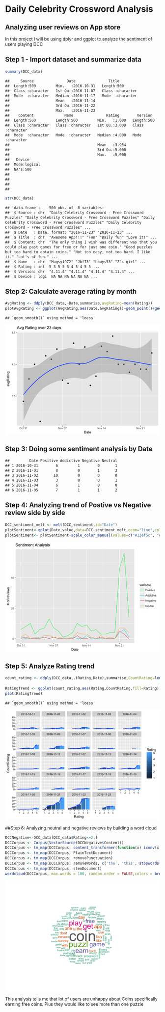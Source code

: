 # Daily Celebrity Crossword Analysis



## Analyzing user reviews on App store

In this project I will be using dplyr and ggplot to analyze the sentiment of users playing DCC 

## Step 1 - Import dataset and summarize data

```r
summary(DCC_data)
```

```
##     Source               Date               Title          
##  Length:500         Min.   :2016-10-31   Length:500        
##  Class :character   1st Qu.:2016-11-07   Class :character  
##  Mode  :character   Median :2016-11-17   Mode  :character  
##                     Mean   :2016-11-14                     
##                     3rd Qu.:2016-11-22                     
##                     Max.   :2016-11-23                     
##    Content              Name               Rating        Version         
##  Length:500         Length:500         Min.   :1.000   Length:500        
##  Class :character   Class :character   1st Qu.:3.000   Class :character  
##  Mode  :character   Mode  :character   Median :4.000   Mode  :character  
##                                        Mean   :3.954                     
##                                        3rd Qu.:5.000                     
##                                        Max.   :5.000                     
##   Device       
##  Mode:logical  
##  NA's:500      
##                
##                
##                
## 
```

```r
str(DCC_data)
```

```
## 'data.frame':	500 obs. of  8 variables:
##  $ Source : chr  "Daily Celebrity Crossword - Free Crossword Puzzles" "Daily Celebrity Crossword - Free Crossword Puzzles" "Daily Celebrity Crossword - Free Crossword Puzzles" "Daily Celebrity Crossword - Free Crossword Puzzles" ...
##  $ Date   : Date, format: "2016-11-23" "2016-11-23" ...
##  $ Title  : chr  "Awesome App!!!" "Fun" "Daily fun" "Love it!" ...
##  $ Content: chr  "The only thing I wish was different was that you could play past games for free or for just one coin." "Good puzzles but too hard to obtain coins." "Not too easy, not too hard. I like it." "Lot's of fun." ...
##  $ Name   : chr  "Mugsy1972" "Jbf73" "Louys53" "Z's girl" ...
##  $ Rating : int  5 3 5 5 3 4 3 4 5 5 ...
##  $ Version: chr  "4.11.4" "4.11.4" "4.11.4" "4.11.4" ...
##  $ Device : logi  NA NA NA NA NA NA ...
```

## Step 2: Calculate average rating by month

```r
AvgRating <- ddply(DCC_data,~Date,summarise,avgRating=mean(Rating))
plotAvgRating <- ggplot(AvgRating,aes(Date,avgRating))+geom_point()+geom_smooth()+ggtitle("Avg Rating over 23 days")
```



```
## `geom_smooth()` using method = 'loess'
```

![](DCC_files/figure-html/plotAvgRating-1.png)<!-- -->

## Step 3: Doing some sentiment analysis by Date



```
##         Date Positive Addictive Negative Neutral
## 1 2016-10-31        6         1        0       1
## 2 2016-11-01        8         0        1       3
## 3 2016-11-02       10         0        0       0
## 4 2016-11-03        3         0        0       1
## 5 2016-11-04        6         1        0       0
## 6 2016-11-05        7         1        1       2
```

## Step 4: Analyzing trend of Postive vs Negative review side by side

```r
DCC_sentiment_melt <- melt(DCC_sentiment,id="Date")
plotSentiment<-qplot(Date,value,data=DCC_sentiment_melt,geom="line",colour=variable,main = "Sentiment Analysis",ylab="# of reviews",xlab="Date")
plotSentiment<- plotSentiment+scale_color_manual(values=c("#13ef5c", "#38d5ea", "#ed6868","#edbe68"))
```

![](DCC_files/figure-html/plotSentiment-1.png)<!-- -->

## Step 5: Analyze Rating trend

```r
count_rating <- ddply(DCC_data,.(Rating,Date),summarise,CountRating=length(Source))

RatingTrend <- ggplot(count_rating,aes(Rating,CountRating,fill=Rating))+geom_bar(stat="identity")+geom_smooth()+facet_wrap(~Date)
plot(RatingTrend)
```

```
## `geom_smooth()` using method = 'loess'
```

![](DCC_files/figure-html/unnamed-chunk-7-1.png)<!-- -->


##Step 6: Analyzing neutral and negative reviews by building a word cloud

```r
DCCNegative<-DCC_data[DCC_data$Rating<=2,]
DCCCorpus <- Corpus(VectorSource(DCCNegative$Content))
DCCCorpus <- tm_map(DCCCorpus, content_transformer(function(x) iconv(x, to='UTF-8-MAC', sub='byte')),mc.cores=1)
DCCCorpus <- tm_map(DCCCorpus, PlainTextDocument)
DCCCorpus <- tm_map(DCCCorpus, removePunctuation)
DCCCorpus <- tm_map(DCCCorpus, removeWords, c('the', 'this', stopwords('english')))
DCCCorpus <- tm_map(DCCCorpus, stemDocument)
wordcloud(DCCCorpus, max.words = 100, random.order = FALSE,colors = brewer.pal(8, "Dark2"))
```

![](DCC_files/figure-html/unnamed-chunk-8-1.png)<!-- -->

This analysis tells me that lot of users are unhappy about Coins specifically earning free coins. Plus they would like to see more than one puzzle
